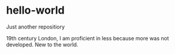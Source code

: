 # hello-world
Just another repositiory


19th century London, I am proficient in less because more was not developed. New to the world.
